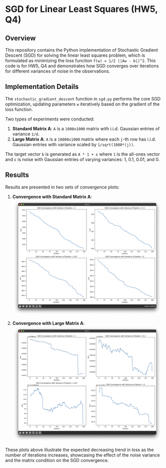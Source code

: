 # SGD for Linear Least Squares (HW5, Q4)

## Overview

This repository contains the Python implementation of Stochastic Gradient Descent (SGD) for solving the linear least squares problem, which is formulated as minimizing the loss function `f(w) = 1/2 ||Aw - b||^2`. This code is for HW5, Q4 and demonstrates how SGD converges over iterations for different variances of noise in the observations.

## Implementation Details

The `stochastic_gradient_descent` function in `sgd.py` performs the core SGD optimization, updating parameters `w` iteratively based on the gradient of the loss function.

Two types of experiments were conducted:
1. **Standard Matrix A**: `A` is a `1000x1000` matrix with i.i.d. Gaussian entries of variance `1/d`.
2. **Large Matrix A**: `A` is a `10000x1000` matrix where each `j`-th row has i.i.d. Gaussian entries with variance scaled by `1/sqrt(1000*(j))`.

The target vector `b` is generated as `A * 1 + ε` where `1` is the all-ones vector and `ε` is noise with Gaussian entries of varying variances: 1, 0.1, 0.01, and 0.

## Results

Results are presented in two sets of convergence plots:
1. **Convergence with Standard Matrix A**:
   ![Convergence with Standard Matrix A](/figs/sgd-A.png)

2. **Convergence with Large Matrix A**:
   ![Convergence with Large Matrix A](/figs/sgd-large-A.png)

These plots above illustrate the expected decreasing trend in loss as the number of iterations increases, showcasing the effect of the noise variance and the matrix condition on the SGD convergence.